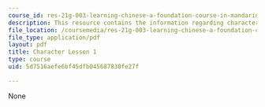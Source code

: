 ```yaml
---
course_id: res-21g-003-learning-chinese-a-foundation-course-in-mandarin-spring-2011
description: This resource contains the information regarding character lesson 1.
file_location: /coursemedia/res-21g-003-learning-chinese-a-foundation-course-in-mandarin-spring-2011/5d7516aefe6bf45dfb045687830fe27f_MITRES_21G_003S11_char01.pdf
file_type: application/pdf
layout: pdf
title: Character Lesson 1
type: course
uid: 5d7516aefe6bf45dfb045687830fe27f

---
```

None